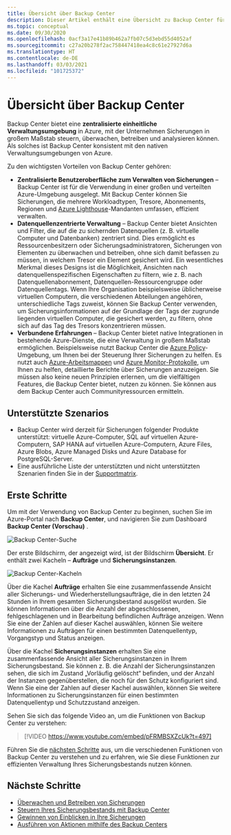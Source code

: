```yaml
---
title: Übersicht über Backup Center
description: Dieser Artikel enthält eine Übersicht zu Backup Center für Azure.
ms.topic: conceptual
ms.date: 09/30/2020
ms.openlocfilehash: 0acf3a17e41b89b462a7fb07c5d3ebd55d4052af
ms.sourcegitcommit: c27a20b278f2ac758447418ea4c8c61e27927d6a
ms.translationtype: HT
ms.contentlocale: de-DE
ms.lasthandoff: 03/03/2021
ms.locfileid: "101725372"
---
```

# <a name="overview-of-backup-center"></a>Übersicht über Backup Center

Backup Center bietet eine **zentralisierte einheitliche Verwaltungsumgebung** in Azure, mit der Unternehmen Sicherungen in großem Maßstab steuern, überwachen, betreiben und analysieren können. Als solches ist Backup Center konsistent mit den nativen Verwaltungsumgebungen von Azure.

Zu den wichtigsten Vorteilen von Backup Center gehören:

* **Zentralisierte Benutzeroberfläche zum Verwalten von Sicherungen** – Backup Center ist für die Verwendung in einer großen und verteilten Azure-Umgebung ausgelegt. Mit Backup Center können Sie Sicherungen, die mehrere Workloadtypen, Tresore, Abonnements, Regionen und [Azure Lighthouse](../lighthouse/overview.md)-Mandanten umfassen, effizient verwalten.
* **Datenquellenzentrierte Verwaltung** – Backup Center bietet Ansichten und Filter, die auf die zu sichernden Datenquellen (z. B. virtuelle Computer und Datenbanken) zentriert sind. Dies ermöglicht es Ressourcenbesitzern oder Sicherungsadministratoren, Sicherungen von Elementen zu überwachen und betreiben, ohne sich damit befassen zu müssen, in welchem Tresor ein Element gesichert wird. Ein wesentliches Merkmal dieses Designs ist die Möglichkeit, Ansichten nach datenquellenspezifischen Eigenschaften zu filtern, wie z. B. nach Datenquellenabonnement, Datenquellen-Ressourcengruppe oder Datenquellentags. Wenn Ihre Organisation beispielsweise üblicherweise virtuellen Computern, die verschiedenen Abteilungen angehören, unterschiedliche Tags zuweist, können Sie Backup Center verwenden, um Sicherungsinformationen auf der Grundlage der Tags der zugrunde liegenden virtuellen Computer, die gesichert werden, zu filtern, ohne sich auf das Tag des Tresors konzentrieren müssen.
* **Verbundene Erfahrungen** – Backup Center bietet native Integrationen in bestehende Azure-Dienste, die eine Verwaltung in großem Maßstab ermöglichen. Beispielsweise nutzt Backup Center die [Azure Policy](../governance/policy/overview.md)-Umgebung, um Ihnen bei der Steuerung Ihrer Sicherungen zu helfen. Es nutzt auch [Azure-Arbeitsmappen](../azure-monitor/visualize/workbooks-overview.md) und [Azure Monitor-Protokolle](../azure-monitor/logs/data-platform-logs.md), um Ihnen zu helfen, detaillierte Berichte über Sicherungen anzuzeigen. Sie müssen also keine neuen Prinzipien erlernen, um die vielfältigen Features, die Backup Center bietet, nutzen zu können. Sie können aus dem Backup Center auch Communityressourcen ermitteln.

## <a name="supported-scenarios"></a>Unterstützte Szenarios

* Backup Center wird derzeit für Sicherungen folgender Produkte unterstützt: virtuelle Azure-Computer, SQL auf virtuellen Azure-Computern, SAP HANA auf virtuellen Azure-Computern, Azure Files, Azure Blobs, Azure Managed Disks und Azure Database for PostgreSQL-Server.
* Eine ausführliche Liste der unterstützten und nicht unterstützten Szenarien finden Sie in der [Supportmatrix](backup-center-support-matrix.md).

## <a name="get-started"></a>Erste Schritte

Um mit der Verwendung von Backup Center zu beginnen, suchen Sie im Azure-Portal nach **Backup Center**, und navigieren Sie zum Dashboard **Backup Center (Vorschau)** .

![Backup Center-Suche](./media/backup-center-overview/backup-center-search.png)

Der erste Bildschirm, der angezeigt wird, ist der Bildschirm **Übersicht**. Er enthält zwei Kacheln – **Aufträge** und **Sicherungsinstanzen**.

![Backup Center-Kacheln](./media/backup-center-overview/backup-center-overview-widgets.png)

Über die Kachel **Aufträge** erhalten Sie eine zusammenfassende Ansicht aller Sicherungs- und Wiederherstellungsaufträge, die in den letzten 24 Stunden in Ihrem gesamten Sicherungsbestand ausgelöst wurden. Sie können Informationen über die Anzahl der abgeschlossenen, fehlgeschlagenen und in Bearbeitung befindlichen Aufträge anzeigen. Wenn Sie eine der Zahlen auf dieser Kachel auswählen, können Sie weitere Informationen zu Aufträgen für einen bestimmten Datenquellentyp, Vorgangstyp und Status anzeigen.

Über die Kachel **Sicherungsinstanzen** erhalten Sie eine zusammenfassende Ansicht aller Sicherungsinstanzen in Ihrem Sicherungsbestand. Sie können z. B. die Anzahl der Sicherungsinstanzen sehen, die sich im Zustand „Vorläufig gelöscht“ befinden, und der Anzahl der Instanzen gegenüberstellen, die noch für den Schutz konfiguriert sind. Wenn Sie eine der Zahlen auf dieser Kachel auswählen, können Sie weitere Informationen zu Sicherungsinstanzen für einen bestimmten Datenquellentyp und Schutzzustand anzeigen.

Sehen Sie sich das folgende Video an, um die Funktionen von Backup Center zu verstehen:

> [!VIDEO https://www.youtube.com/embed/pFRMBSXZcUk?t=497]

Führen Sie die [nächsten Schritte](#next-steps) aus, um die verschiedenen Funktionen von Backup Center zu verstehen und zu erfahren, wie Sie diese Funktionen zur effizienten Verwaltung Ihres Sicherungsbestands nutzen können.

## <a name="next-steps"></a>Nächste Schritte

* [Überwachen und Betreiben von Sicherungen](backup-center-monitor-operate.md)
* [Steuern Ihres Sicherungsbestands mit Backup Center](backup-center-govern-environment.md)
* [Gewinnen von Einblicken in Ihre Sicherungen](backup-center-obtain-insights.md)
* [Ausführen von Aktionen mithilfe des Backup Centers](backup-center-actions.md)